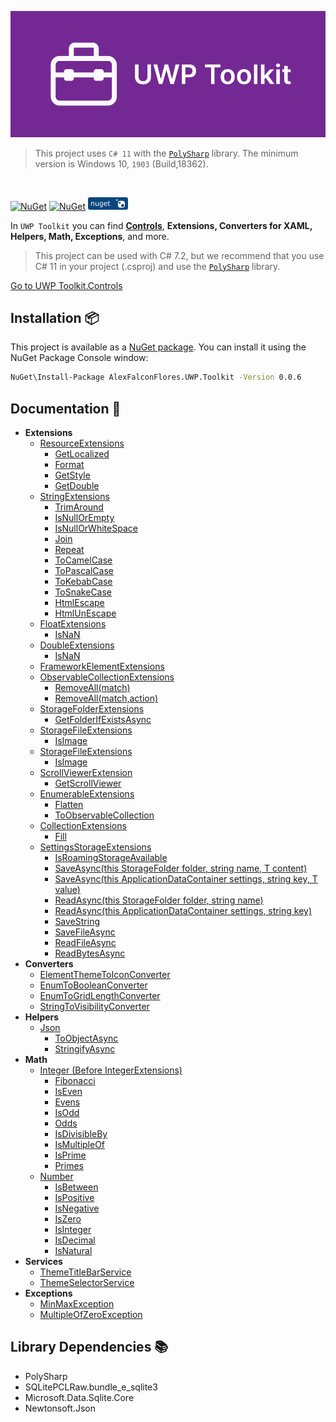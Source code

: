 ﻿![UWP Toolkit Cover](assets/uwp-toolkit-cover.png)

> This project uses `C# 11` with the [`PolySharp`](https://github.com/Sergio0694/PolySharp/tree/main) library. The minimum version is Windows 10, `1903` (Build,18362).
<br/>

[![NuGet](https://img.shields.io/nuget/dt/AlexFalconFlores.UWP.Toolkit.svg)](https://www.nuget.org/stats/packages/AlexFalconFlores.UWP.Toolkit?groupby=Version) 
[![NuGet](https://img.shields.io/nuget/vpre/AlexFalconFlores.UWP.Toolkit.svg)](https://www.nuget.org/packages/AlexFalconFlores.UWP.Toolkit/)
<a href="https://www.nuget.org/packages/AlexFalconFlores.UWP.Toolkit">
    <img src="https://raw.githubusercontent.com/alexfalconflores/alexfalconflores/main/img/nuget-banner.svg" height=20 alt="Go to Nuget"/>
</a>

In `UWP Toolkit` you can find [**Controls**](<UWP Toolkit.Controls/Readme.md>), **Extensions, Converters for XAML, Helpers, Math, Exceptions**, and more.

> This project can be used with C# 7.2, but we recommend that you use C# 11 in your project (.csproj) and use the [`PolySharp`](https://github.com/Sergio0694/PolySharp/tree/main) library.

[Go to UWP Toolkit.Controls](<UWP Toolkit.Controls/Readme.md>)

## Installation 📦
This project is available as a [NuGet package](https://www.nuget.org/packages/AlexFalconFlores.UWP.Toolkit). You can install it using the NuGet Package Console window:
```bash
NuGet\Install-Package AlexFalconFlores.UWP.Toolkit -Version 0.0.6
```

## Documentation 📖
- **Extensions**
    - [ResourceExtensions](docs/extensions/resourceExtensions.md)
        - [GetLocalized](docs/extensions/resourceExtensions.md#GetLocalized)
        - [Format](docs/extensions/resourceExtensions.md#Format)
        - [GetStyle](docs/extensions/resourceExtensions.md#GetStyle)
        - [GetDouble](docs/extensions/resourceExtensions.md#GetDouble)
    - [StringExtensions](docs/extensions/stringExtensions.md)
        - [TrimAround](docs/extensions/stringExtensions.md#TrimAround)
        - [IsNullOrEmpty](docs/extensions/stringExtensions.md#IsNullOrEmpty)
        - [IsNullOrWhiteSpace](docs/extensions/stringExtensions.md#IsNullOrWhiteSpace)
        - [Join](docs/extensions/stringExtensions.md#Join)
        - [Repeat](docs/extensions/stringExtensions.md#Repeat)
        - [ToCamelCase](docs/extensions/stringExtensions.md#ToCamelCase)
        - [ToPascalCase](docs/extensions/stringExtensions.md#ToPascalCase)
        - [ToKebabCase](docs/extensions/stringExtensions.md#ToKebabCase)
        - [ToSnakeCase](docs/extensions/stringExtensions.md#ToSnakeCase)
        - [HtmlEscape](docs/extensions/stringExtensions.md#HtmlEscape)
        - [HtmlUnEscape](docs/extensions/stringExtensions.md#HtmlUnEscape)
    - [FloatExtensions](docs/extensions/floatExtensions.md)
        - [IsNaN](docs/extensions/floatExtensions.md#IsNaN)
    - [DoubleExtensions](docs/extensions/doubleExtensions.md)
        - [IsNaN](docs/extensions/doubleExtensions.md#IsNaN)
    - [FrameworkElementExtensions](docs/extensions/frameworkElementExtensions.md)
    - [ObservableCollectionExtensions](docs/extensions/observableCollectionExtensions.md)
        - [RemoveAll(match)](docs/extensions/observableCollectionExtensions.md#RemoveAll(match))
        - [RemoveAll(match,action)](docs/extensions/observableCollectionExtensions.md#RemoveAll(match,action))
    - [StorageFolderExtensions](docs/extensions/storageFolderExtensions.md)
        - [GetFolderIfExistsAsync](docs/extensions/storageFolderExtensions.md#GetFolderIfExistsAsync)
    - [StorageFileExtensions](docs/extensions/StorageFileExtensions.md)
        - [IsImage](docs/extensions/StorageFileExtensions.md#IsImage)
    - [StorageFileExtensions](docs/extensions/storageFileExtensions.md)
        - [IsImage](docs/extensions/storageFileExtensions.md#IsImage)
    - [ScrollViewerExtension](docs/extensions/scrollViewerExtension.md)
        - [GetScrollViewer](docs/extensions/scrollViewerExtension.md#GetScrollViewer)
    - [EnumerableExtensions](docs/extensions/enumerableExtensions.md)
        - [Flatten](docs/extensions/enumerableExtensions.md#Flatten)
        - [ToObservableCollection](docs/extensions/enumerableExtensions.md#ToObservableCollection)
    - [CollectionExtensions](docs/extensions/collectionExtensions.md)
        - [Fill](docs/extensions/collectionExtensions.md#Fill)
    - [SettingsStorageExtensions](docs/extensions/settingsStorageExtensions.md)
        - [IsRoamingStorageAvailable](docs/extensions/settingsStorageExtensions.md#IsRoamingStorageAvailable)
        - [SaveAsync(this StorageFolder folder, string name, T content)](docs/extensions/settingsStorageExtensions.md#SaveAsync)
        - [SaveAsync(this ApplicationDataContainer settings, string key, T value)](docs/extensions/settingsStorageExtensions.md#SaveAsync)
        - [ReadAsync(this StorageFolder folder, string name)](docs/extensions/settingsStorageExtensions.md#ReadAsync)
        - [ReadAsync(this ApplicationDataContainer settings, string key)](docs/extensions/settingsStorageExtensions.md#ReadAsync)
        - [SaveString](docs/extensions/settingsStorageExtensions.md#SaveString)
        - [SaveFileAsync](docs/extensions/settingsStorageExtensions.md#SaveFileAsync)
        - [ReadFileAsync](docs/extensions/settingsStorageExtensions.md#ReadFileAsync)
        - [ReadBytesAsync](docs/extensions/settingsStorageExtensions.md#ReadBytesAsync)
- **Converters**
    - [ElementThemeToIconConverter](docs/converters/elementThemeToIconConverter.md)
    - [EnumToBooleanConverter](docs/converters/enumToBooleanConverter.md)
    - [EnumToGridLengthConverter](docs/converters/enumToGridLengthConverter.md)
    - [StringToVisibilityConverter](docs/converters/stringToVisibilityConverter.md)
- **Helpers**
    - [Json](docs/helpers/json.md)
        - [ToObjectAsync](docs/helpers/json.md#ToObjectAsync)
        - [StringifyAsync](docs/helpers/json.md#StringifyAsync)
- **Math**
    - [Integer (Before IntegerExtensions)](docs/math/integer.md)
        - [Fibonacci](docs/math/integer.md#Fibonacci)
        - [IsEven](docs/math/integer.md#IsEven)
        - [Evens](docs/math/integer.md#Evens)
        - [IsOdd](docs/math/integer.md#IsOdd)
        - [Odds](docs/math/integer.md#Odds)
        - [IsDivisibleBy](docs/math/integer.md#IsDivisibleBy)
        - [IsMultipleOf](docs/math/integer.md#IsMultipleOf)
        - [IsPrime](docs/math/integer.md#IsPrime)
        - [Primes](docs/math/integer.md#Primes)
    - [Number](docs/math/number.md)
      - [IsBetween](docs/math/number.md#IsBetween)
      - [IsPositive](docs/math/number.md#IsPositive)
      - [IsNegative](docs/math/number.md#IsNegative)
      - [IsZero](docs/math/number.md#IsZero)
      - [IsInteger](docs/math/number.md#IsInteger)
      - [IsDecimal](docs/math/number.md#IsDecimal)
      - [IsNatural](docs/math/number.md#IsNatural)
- **Services**
	- [ThemeTitleBarService](docs/services/themeTitleBarService.md)
	- [ThemeSelectorService](docs/services/themeSelectorService.md)
- **Exceptions**
    - [MinMaxException](docs/exceptions/minMaxException.md)
    - [MultipleOfZeroException](docs/exceptions/multipleOfZeroException.md)




## Library Dependencies 📚
- PolySharp
- SQLitePCLRaw.bundle_e_sqlite3
- Microsoft.Data.Sqlite.Core
- Newtonsoft.Json
